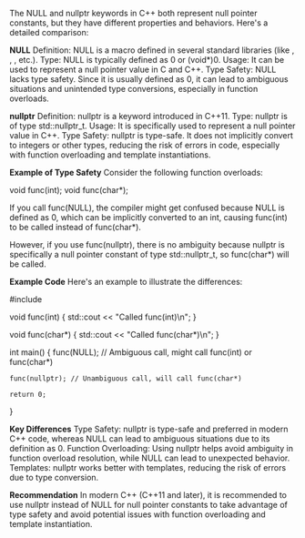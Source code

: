The NULL and nullptr keywords in C++ both represent null pointer constants, but they have different properties and behaviors. Here's a detailed comparison:

**NULL**
Definition: NULL is a macro defined in several standard libraries (like <cstddef>, <cstdlib>, <climits>, etc.).
Type: NULL is typically defined as 0 or (void*)0.
Usage: It can be used to represent a null pointer value in C and C++.
Type Safety: NULL lacks type safety. Since it is usually defined as 0, it can lead to ambiguous situations and unintended type conversions, especially in function overloads.

**nullptr**
Definition: nullptr is a keyword introduced in C++11.
Type: nullptr is of type std::nullptr_t.
Usage: It is specifically used to represent a null pointer value in C++.
Type Safety: nullptr is type-safe. It does not implicitly convert to integers or other types, reducing the risk of errors in code, especially with function overloading and template instantiations.


**Example of Type Safety**
Consider the following function overloads:

void func(int);
void func(char*);

If you call func(NULL), the compiler might get confused because NULL is defined as 0, which can be implicitly converted to an int, causing func(int) to be called instead of func(char*).

However, if you use func(nullptr), there is no ambiguity because nullptr is specifically a null pointer constant of type std::nullptr_t, so func(char*) will be called.

**Example Code**
Here's an example to illustrate the differences:

#include <iostream>

void func(int) {
    std::cout << "Called func(int)\n";
}

void func(char*) {
    std::cout << "Called func(char*)\n";
}

int main() 
{
    func(NULL);    // Ambiguous call, might call func(int) or func(char*)
    
    func(nullptr); // Unambiguous call, will call func(char*)
    
    return 0;
}

**Key Differences**
Type Safety: nullptr is type-safe and preferred in modern C++ code, whereas NULL can lead to ambiguous situations due to its definition as 0.
Function Overloading: Using nullptr helps avoid ambiguity in function overload resolution, while NULL can lead to unexpected behavior.
Templates: nullptr works better with templates, reducing the risk of errors due to type conversion.

**Recommendation**
In modern C++ (C++11 and later), it is recommended to use nullptr instead of NULL for null pointer constants to take advantage of type safety and avoid potential issues with function overloading and template instantiation.
